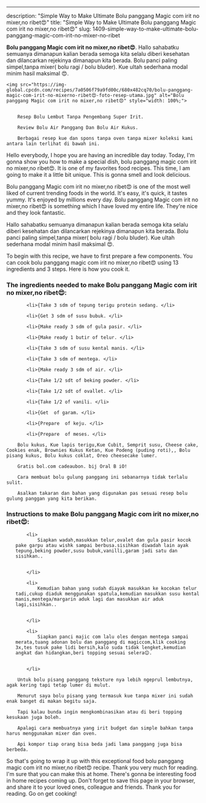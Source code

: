 ---
description: "Simple Way to Make Ultimate Bolu panggang Magic com irit no mixer,no ribet😍"
title: "Simple Way to Make Ultimate Bolu panggang Magic com irit no mixer,no ribet😍"
slug: 1409-simple-way-to-make-ultimate-bolu-panggang-magic-com-irit-no-mixer-no-ribet

<p>
	<strong>Bolu panggang Magic com irit no mixer,no ribet😍</strong>. 
	Hallo sahabatku semuanya dimanapun kalian berada semoga kita selalu diberi kesehatan dan dilancarkan rejekinya dimanapun kita berada. Bolu panci paling simpel,tanpa mixer( bolu ragi / bolu bluder). Kue ultah sederhana modal minim hasil maksimal 😍.
</p>
<p>
	
	<img src="https://img-global.cpcdn.com/recipes/7a0506f79a9fd00c/680x482cq70/bolu-panggang-magic-com-irit-no-mixerno-ribet😍-foto-resep-utama.jpg" alt="Bolu panggang Magic com irit no mixer,no ribet😍" style="width: 100%;">
	
	
		Resep Bolu Lembut Tanpa Pengembang Super Irit.
	
		Review Bolu Air Panggang Dan Bolu Air Kukus.
	
		Berbagai resep kue dan spons tanpa oven tanpa mixer koleksi kami antara lain terlihat di bawah ini.
	
</p>
<p>
	Hello everybody, I hope you are having an incredible day today. Today, I'm gonna show you how to make a special dish, bolu panggang magic com irit no mixer,no ribet😍. It is one of my favorites food recipes. This time, I am going to make it a little bit unique. This is gonna smell and look delicious.
</p>
	
<p>
	Bolu panggang Magic com irit no mixer,no ribet😍 is one of the most well liked of current trending foods in the world. It's easy, it's quick, it tastes yummy. It's enjoyed by millions every day. Bolu panggang Magic com irit no mixer,no ribet😍 is something which I have loved my entire life. They're nice and they look fantastic.
</p>
<p>
	Hallo sahabatku semuanya dimanapun kalian berada semoga kita selalu diberi kesehatan dan dilancarkan rejekinya dimanapun kita berada. Bolu panci paling simpel,tanpa mixer( bolu ragi / bolu bluder). Kue ultah sederhana modal minim hasil maksimal 😍.
</p>

<p>
To begin with this recipe, we have to first prepare a few components. You can cook bolu panggang magic com irit no mixer,no ribet😍 using 13 ingredients and 3 steps. Here is how you cook it.
</p>

<h3>The ingredients needed to make Bolu panggang Magic com irit no mixer,no ribet😍:</h3>

<ol>
	
		<li>{Take 3 sdm of tepung terigu protein sedang. </li>
	
		<li>{Get 3 sdm of susu bubuk. </li>
	
		<li>{Make ready 3 sdm of gula pasir. </li>
	
		<li>{Make ready 1 butir of telur. </li>
	
		<li>{Take 3 sdm of susu kental manis. </li>
	
		<li>{Take 3 sdm of mentega. </li>
	
		<li>{Make ready 3 sdm of air. </li>
	
		<li>{Take 1/2 sdt of beking powder. </li>
	
		<li>{Take 1/2 sdt of ovallet. </li>
	
		<li>{Take 1/2 of vanili. </li>
	
		<li>{Get  of garam. </li>
	
		<li>{Prepare  of keju. </li>
	
		<li>{Prepare  of meses. </li>
	
</ol>
<p>
	
		Bolu kukus, Kue lapis terigu,Kue Cubit, Semprit susu, Cheese cake, Cookies enak, Brownies Kukus Ketan, Kue Podeng (puding roti),, Bolu pisang kukus, Bolu kukus coklat, Oreo cheesecake lumer.
	
		Gratis bol.com cadeaubon. bij Oral B iO!
	
		Cara membuat bolu gulung panggang ini sebanarnya tidak terlalu sulit.
	
		Asalkan takaran dan bahan yang digunakan pas sesuai resep bolu gulung panggan yang kita berikan.
	
</p>

<h3>Instructions to make Bolu panggang Magic com irit no mixer,no ribet😍:</h3>

<ol>
	
		<li>
			Siapkan wadah,masukkan telur,ovalet dan gula pasir kocok pake garpu atau wishk sampai berbusa.sisihkan diwadah lain ayak tepung,beking powder,susu bubuk,vanilli,garam jadi satu dan sisihkan..
			
			
		</li>
	
		<li>
			Kemudian bahan yang sudah diayak masukkan ke kocokan telur tadi,cukup diaduk menggunakan spatula,kemudian masukkan susu kental manis,mentega/margarin aduk lagi dan masukkan air aduk lagi,sisihkan..
			
			
		</li>
	
		<li>
			Siapkan panci majic com lalu oles dengan mentega sampai merata,tuang adonan bolu dan panggang di magiccom,klik cooking 3x,tes tusuk pake lidi bersih,kalo suda tidak lengket,kemudian angkat dan hidangkan,beri topping sesuai selera😊.
			
			
		</li>
	
</ol>

<p>
	
		Untuk bolu pisang panggang teksture nya lebih ngeprul lembutnya, agak kering tapi tetap lumer di mulut.
	
		Menurut saya bolu pisang yang termasuk kue tanpa mixer ini sudah enak banget di makan begitu saja.
	
		Tapi kalau bunda ingin mengkombinasikan atau di beri topping kesukaan juga boleh.
	
		Apalagi cara membuatnya yang irit budget dan simple bahkan tanpa harus menggunakan mixer dan oven.
	
		Api kompor tiap orang bisa beda jadi lama panggang juga bisa berbeda.
	
</p>

<p>
	So that's going to wrap it up with this exceptional food bolu panggang magic com irit no mixer,no ribet😍 recipe. Thank you very much for reading. I'm sure that you can make this at home. There's gonna be interesting food in home recipes coming up. Don't forget to save this page in your browser, and share it to your loved ones, colleague and friends. Thank you for reading. Go on get cooking!
</p>
